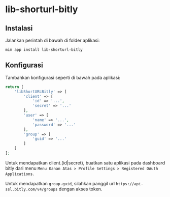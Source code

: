 # lib-shorturl-bitly

## Instalasi

Jalankan perintah di bawah di folder aplikasi:

```
mim app install lib-shorturl-bitly
```

## Konfigurasi

Tambahkan konfigurasi seperti di bawah pada aplikasi:

```php
return [
    'libShortURLBitly' => [
        'client' => [
            'id' => '...',
            'secret' => '...'
        ],
        'user' => [
            'name' => '...',
            'password' => '...'
        ],
        'group' => [
            'guid' => '...'
        ]
    ]
];
```

Untuk mendapatkan client.(id|secret), buatkan satu aplikasi pada dashboard bitly dari menu
`Menu Kanan Atas > Profile Settings > Registered OAuth Applications`.

Untuk mendapatkan `group.guid`, silahkan panggil url `https://api-ssl.bitly.com/v4/groups`
dengan akses token.